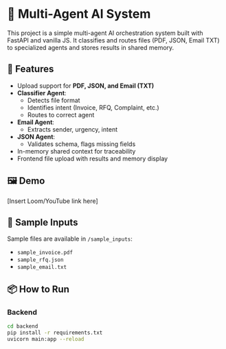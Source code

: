 # 🧠 Multi-Agent AI System

This project is a simple multi-agent AI orchestration system built with FastAPI and vanilla JS. It classifies and routes files (PDF, JSON, Email TXT) to specialized agents and stores results in shared memory.

## 🚀 Features

- Upload support for **PDF, JSON, and Email (TXT)**
- **Classifier Agent**:
  - Detects file format
  - Identifies intent (Invoice, RFQ, Complaint, etc.)
  - Routes to correct agent
- **Email Agent**:
  - Extracts sender, urgency, intent
- **JSON Agent**:
  - Validates schema, flags missing fields
- In-memory shared context for traceability
- Frontend file upload with results and memory display

## 🖼️ Demo

[Insert Loom/YouTube link here]

## 🧪 Sample Inputs

Sample files are available in `/sample_inputs`:
- `sample_invoice.pdf`
- `sample_rfq.json`
- `sample_email.txt`

## 📦 How to Run

### Backend
```bash
cd backend
pip install -r requirements.txt
uvicorn main:app --reload

